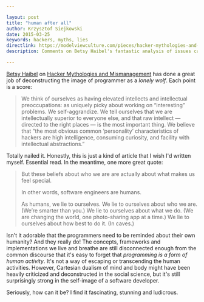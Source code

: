 ```yaml
---

layout: post
title: "human after all"
author: Krzysztof Siejkowski
date: 2015-03-25
keywords: hackers, myths, lies
directlink: https://modelviewculture.com/pieces/hacker-mythologies-and-mismanagement
description: Comments on Betsy Haibel's fantastic analysis of issues caused by the stereotypical hacker image.

---
```


[Betsy Haibel](http://betsyhaibel.com/) on [Hacker Mythologies and Mismanagement](https://modelviewculture.com/pieces/hacker-mythologies-and-mismanagement) has done a great job of deconstructing the image of programmer as a *lonely wolf*. Each point is a score:

> We think of ourselves as having elevated intellects and intellectual preoccupations: as uniquely picky about working on “interesting” problems. We self-aggrandize. We tell ourselves that we are intellectually superior to everyone else, and that raw intellect — directed to the right places — is the most important thing. We believe that “the most obvious common ‘personality’ characteristics of hackers are high intelligence, consuming curiosity, and facility with intellectual abstractions.”

Totally nailed it. Honestly, this is just a kind of article that I wish I'd written myself. Essential read. In the meantime, one more great quote:

> But these beliefs about who we are are actually about what makes us feel special.
> 
> In other words, software engineers are humans.
> 
> As humans, we lie to ourselves. We lie to ourselves about who we are. (We’re smarter than you.) We lie to ourselves about what we do. (We are changing the world, one photo-sharing app at a time.) We lie to ourselves about how best to do it. (In caves.)

Isn't it adorable that the programmers need to be reminded about their own humanity? And they really do! The concepts, frameworks and implementations we live and breathe are still disconnected enough from the common discourse that it's easy to forget that *programming is a form of human activity*. It's not a way of escaping or transcending the human activities. However, Cartesian dualism of mind and body might have been heavily criticized and deconstructed in the social science, but it's still surprisingly strong in the self-image of a software developer.

Seriously, how can it be? I find it fascinating, stunning and ludicrous.
